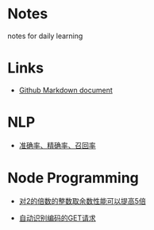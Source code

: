 Notes
=====

notes for daily learning

Links
=====

* [Github Markdown document](https://help.github.com/articles/github-flavored-markdown)

NLP
===

* [准确率、精确率、召回率](https://github.com/liwenzhu/notes/blob/master/nlp/accuracy_precision_recall.md)

Node Programming
================

* [对2的倍数的整数取余数性能可以提高5倍](https://github.com/liwenzhu/notes/blob/master/node/mod_programming.md)

* [自动识别编码的GET请求](https://github.com/liwenzhu/notes/blob/master/node/http_get.md)